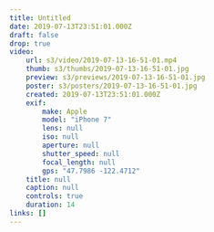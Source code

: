 ```yaml
---
title: Untitled
date: 2019-07-13T23:51:01.000Z
draft: false
drop: true
video:
    url: s3/video/2019-07-13-16-51-01.mp4
    thumb: s3/thumbs/2019-07-13-16-51-01.jpg
    preview: s3/previews/2019-07-13-16-51-01.jpg
    poster: s3/posters/2019-07-13-16-51-01.jpg
    created: 2019-07-13T23:51:01.000Z
    exif:
        make: Apple
        model: "iPhone 7"
        lens: null
        iso: null
        aperture: null
        shutter_speed: null
        focal_length: null
        gps: "47.7986 -122.4712"
    title: null
    caption: null
    controls: true
    duration: 14
links: []
---
```

